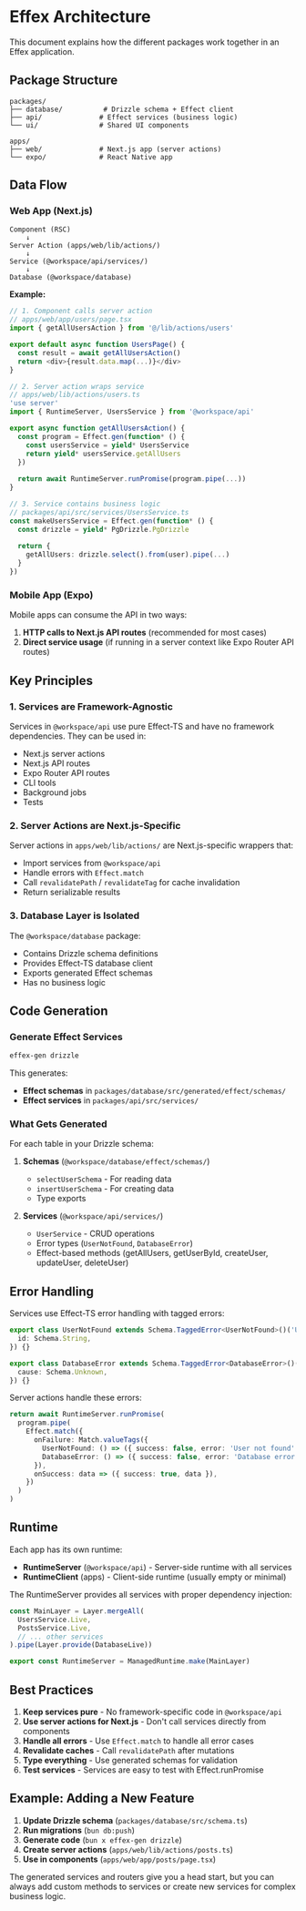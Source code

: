 # Effex Architecture

This document explains how the different packages work together in an Effex application.

## Package Structure

```
packages/
├── database/          # Drizzle schema + Effect client
├── api/              # Effect services (business logic)
└── ui/               # Shared UI components

apps/
├── web/              # Next.js app (server actions)
└── expo/             # React Native app
```

## Data Flow

### Web App (Next.js)

```
Component (RSC)
    ↓
Server Action (apps/web/lib/actions/)
    ↓
Service (@workspace/api/services/)
    ↓
Database (@workspace/database)
```

**Example:**

```typescript
// 1. Component calls server action
// apps/web/app/users/page.tsx
import { getAllUsersAction } from '@/lib/actions/users'

export default async function UsersPage() {
  const result = await getAllUsersAction()
  return <div>{result.data.map(...)}</div>
}

// 2. Server action wraps service
// apps/web/lib/actions/users.ts
'use server'
import { RuntimeServer, UsersService } from '@workspace/api'

export async function getAllUsersAction() {
  const program = Effect.gen(function* () {
    const usersService = yield* UsersService
    return yield* usersService.getAllUsers
  })
  
  return await RuntimeServer.runPromise(program.pipe(...))
}

// 3. Service contains business logic
// packages/api/src/services/UsersService.ts
const makeUsersService = Effect.gen(function* () {
  const drizzle = yield* PgDrizzle.PgDrizzle
  
  return {
    getAllUsers: drizzle.select().from(user).pipe(...)
  }
})
```

### Mobile App (Expo)

Mobile apps can consume the API in two ways:

1. **HTTP calls to Next.js API routes** (recommended for most cases)
2. **Direct service usage** (if running in a server context like Expo Router API routes)

## Key Principles

### 1. Services are Framework-Agnostic

Services in `@workspace/api` use pure Effect-TS and have no framework dependencies. They can be used in:
- Next.js server actions
- Next.js API routes
- Expo Router API routes
- CLI tools
- Background jobs
- Tests

### 2. Server Actions are Next.js-Specific

Server actions in `apps/web/lib/actions/` are Next.js-specific wrappers that:
- Import services from `@workspace/api`
- Handle errors with `Effect.match`
- Call `revalidatePath` / `revalidateTag` for cache invalidation
- Return serializable results

### 3. Database Layer is Isolated

The `@workspace/database` package:
- Contains Drizzle schema definitions
- Provides Effect-TS database client
- Exports generated Effect schemas
- Has no business logic

## Code Generation

### Generate Effect Services

```bash
effex-gen drizzle
```

This generates:
- **Effect schemas** in `packages/database/src/generated/effect/schemas/`
- **Effect services** in `packages/api/src/services/`

### What Gets Generated

For each table in your Drizzle schema:

1. **Schemas** (`@workspace/database/effect/schemas/`)
   - `selectUserSchema` - For reading data
   - `insertUserSchema` - For creating data
   - Type exports

2. **Services** (`@workspace/api/services/`)
   - `UserService` - CRUD operations
   - Error types (`UserNotFound`, `DatabaseError`)
   - Effect-based methods (getAllUsers, getUserById, createUser, updateUser, deleteUser)

## Error Handling

Services use Effect-TS error handling with tagged errors:

```typescript
export class UserNotFound extends Schema.TaggedError<UserNotFound>()('UserNotFound', {
  id: Schema.String,
}) {}

export class DatabaseError extends Schema.TaggedError<DatabaseError>()('DatabaseError', {
  cause: Schema.Unknown,
}) {}
```

Server actions handle these errors:

```typescript
return await RuntimeServer.runPromise(
  program.pipe(
    Effect.match({
      onFailure: Match.valueTags({
        UserNotFound: () => ({ success: false, error: 'User not found' }),
        DatabaseError: () => ({ success: false, error: 'Database error' }),
      }),
      onSuccess: data => ({ success: true, data }),
    })
  )
)
```

## Runtime

Each app has its own runtime:

- **RuntimeServer** (`@workspace/api`) - Server-side runtime with all services
- **RuntimeClient** (apps) - Client-side runtime (usually empty or minimal)

The RuntimeServer provides all services with proper dependency injection:

```typescript
const MainLayer = Layer.mergeAll(
  UsersService.Live,
  PostsService.Live,
  // ... other services
).pipe(Layer.provide(DatabaseLive))

export const RuntimeServer = ManagedRuntime.make(MainLayer)
```

## Best Practices

1. **Keep services pure** - No framework-specific code in `@workspace/api`
2. **Use server actions for Next.js** - Don't call services directly from components
3. **Handle all errors** - Use `Effect.match` to handle all error cases
4. **Revalidate caches** - Call `revalidatePath` after mutations
5. **Type everything** - Use generated schemas for validation
6. **Test services** - Services are easy to test with Effect.runPromise

## Example: Adding a New Feature

1. **Update Drizzle schema** (`packages/database/src/schema.ts`)
2. **Run migrations** (`bun db:push`)
3. **Generate code** (`bun x effex-gen drizzle`)
4. **Create server actions** (`apps/web/lib/actions/posts.ts`)
5. **Use in components** (`apps/web/app/posts/page.tsx`)

The generated services and routers give you a head start, but you can always add custom methods to services or create new services for complex business logic.

